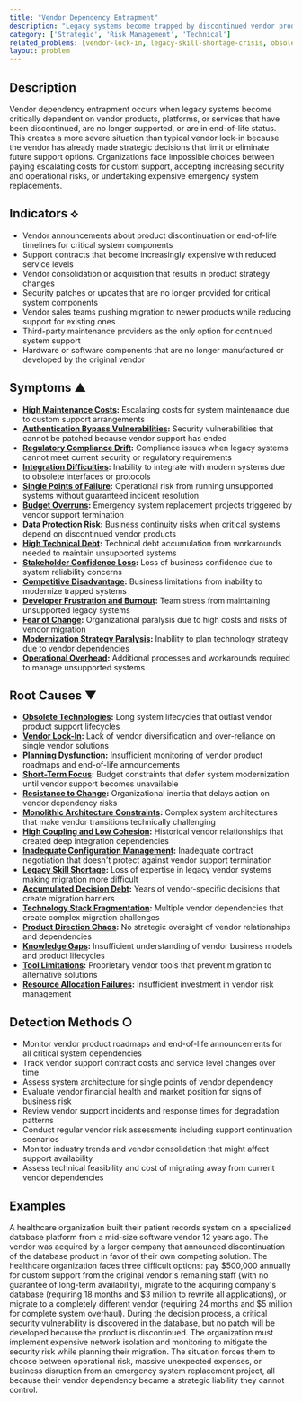 ```yaml
---
title: "Vendor Dependency Entrapment"
description: "Legacy systems become trapped by discontinued vendor products, forcing expensive custom support contracts or complete system replacement"
category: ['Strategic', 'Risk Management', 'Technical']
related_problems: [vendor-lock-in, legacy-skill-shortage-crisis, obsolete-technologies]
layout: problem
---
```


## Description

Vendor dependency entrapment occurs when legacy systems become critically dependent on vendor products, platforms, or services that have been discontinued, are no longer supported, or are in end-of-life status. This creates a more severe situation than typical vendor lock-in because the vendor has already made strategic decisions that limit or eliminate future support options. Organizations face impossible choices between paying escalating costs for custom support, accepting increasing security and operational risks, or undertaking expensive emergency system replacements.

## Indicators ⟡

- Vendor announcements about product discontinuation or end-of-life timelines for critical system components
- Support contracts that become increasingly expensive with reduced service levels
- Vendor consolidation or acquisition that results in product strategy changes
- Security patches or updates that are no longer provided for critical system components
- Vendor sales teams pushing migration to newer products while reducing support for existing ones
- Third-party maintenance providers as the only option for continued system support
- Hardware or software components that are no longer manufactured or developed by the original vendor

## Symptoms ▲

- **[High Maintenance Costs](high-maintenance-costs.md):** Escalating costs for system maintenance due to custom support arrangements
- **[Authentication Bypass Vulnerabilities](authentication-bypass-vulnerabilities.md):** Security vulnerabilities that cannot be patched because vendor support has ended
- **[Regulatory Compliance Drift](regulatory-compliance-drift.md):** Compliance issues when legacy systems cannot meet current security or regulatory requirements
- **[Integration Difficulties](integration-difficulties.md):** Inability to integrate with modern systems due to obsolete interfaces or protocols
- **[Single Points of Failure](single-points-of-failure.md):** Operational risk from running unsupported systems without guaranteed incident resolution
- **[Budget Overruns](budget-overruns.md):** Emergency system replacement projects triggered by vendor support termination
- **[Data Protection Risk](data-protection-risk.md):** Business continuity risks when critical systems depend on discontinued vendor products
- **[High Technical Debt](high-technical-debt.md):** Technical debt accumulation from workarounds needed to maintain unsupported systems
- **[Stakeholder Confidence Loss](stakeholder-confidence-loss.md):** Loss of business confidence due to system reliability concerns
- **[Competitive Disadvantage](competitive-disadvantage.md):** Business limitations from inability to modernize trapped systems
- **[Developer Frustration and Burnout](developer-frustration-and-burnout.md):** Team stress from maintaining unsupported legacy systems
- **[Fear of Change](fear-of-change.md):** Organizational paralysis due to high costs and risks of vendor migration
- **[Modernization Strategy Paralysis](modernization-strategy-paralysis.md):** Inability to plan technology strategy due to vendor dependencies
- **[Operational Overhead](operational-overhead.md):** Additional processes and workarounds required to manage unsupported systems

## Root Causes ▼

- **[Obsolete Technologies](obsolete-technologies.md):** Long system lifecycles that outlast vendor product support lifecycles
- **[Vendor Lock-In](vendor-lock-in.md):** Lack of vendor diversification and over-reliance on single vendor solutions
- **[Planning Dysfunction](planning-dysfunction.md):** Insufficient monitoring of vendor product roadmaps and end-of-life announcements
- **[Short-Term Focus](short-term-focus.md):** Budget constraints that defer system modernization until vendor support becomes unavailable
- **[Resistance to Change](resistance-to-change.md):** Organizational inertia that delays action on vendor dependency risks
- **[Monolithic Architecture Constraints](monolithic-architecture-constraints.md):** Complex system architectures that make vendor transitions technically challenging
- **[High Coupling and Low Cohesion](high-coupling-low-cohesion.md):** Historical vendor relationships that created deep integration dependencies
- **[Inadequate Configuration Management](inadequate-configuration-management.md):** Inadequate contract negotiation that doesn't protect against vendor support termination
- **[Legacy Skill Shortage](legacy-skill-shortage.md):** Loss of expertise in legacy vendor systems making migration more difficult
- **[Accumulated Decision Debt](accumulated-decision-debt.md):** Years of vendor-specific decisions that create migration barriers
- **[Technology Stack Fragmentation](technology-stack-fragmentation.md):** Multiple vendor dependencies that create complex migration challenges
- **[Product Direction Chaos](product-direction-chaos.md):** No strategic oversight of vendor relationships and dependencies
- **[Knowledge Gaps](knowledge-gaps.md):** Insufficient understanding of vendor business models and product lifecycles
- **[Tool Limitations](tool-limitations.md):** Proprietary vendor tools that prevent migration to alternative solutions
- **[Resource Allocation Failures](resource-allocation-failures.md):** Insufficient investment in vendor risk management

## Detection Methods ○

- Monitor vendor product roadmaps and end-of-life announcements for all critical system dependencies
- Track vendor support contract costs and service level changes over time
- Assess system architecture for single points of vendor dependency
- Evaluate vendor financial health and market position for signs of business risk
- Review vendor support incidents and response times for degradation patterns
- Conduct regular vendor risk assessments including support continuation scenarios
- Monitor industry trends and vendor consolidation that might affect support availability
- Assess technical feasibility and cost of migrating away from current vendor dependencies

## Examples

A healthcare organization built their patient records system on a specialized database platform from a mid-size software vendor 12 years ago. The vendor was acquired by a larger company that announced discontinuation of the database product in favor of their own competing solution. The healthcare organization faces three difficult options: pay $500,000 annually for custom support from the original vendor's remaining staff (with no guarantee of long-term availability), migrate to the acquiring company's database (requiring 18 months and $3 million to rewrite all applications), or migrate to a completely different vendor (requiring 24 months and $5 million for complete system overhaul). During the decision process, a critical security vulnerability is discovered in the database, but no patch will be developed because the product is discontinued. The organization must implement expensive network isolation and monitoring to mitigate the security risk while planning their migration. The situation forces them to choose between operational risk, massive unexpected expenses, or business disruption from an emergency system replacement project, all because their vendor dependency became a strategic liability they cannot control.